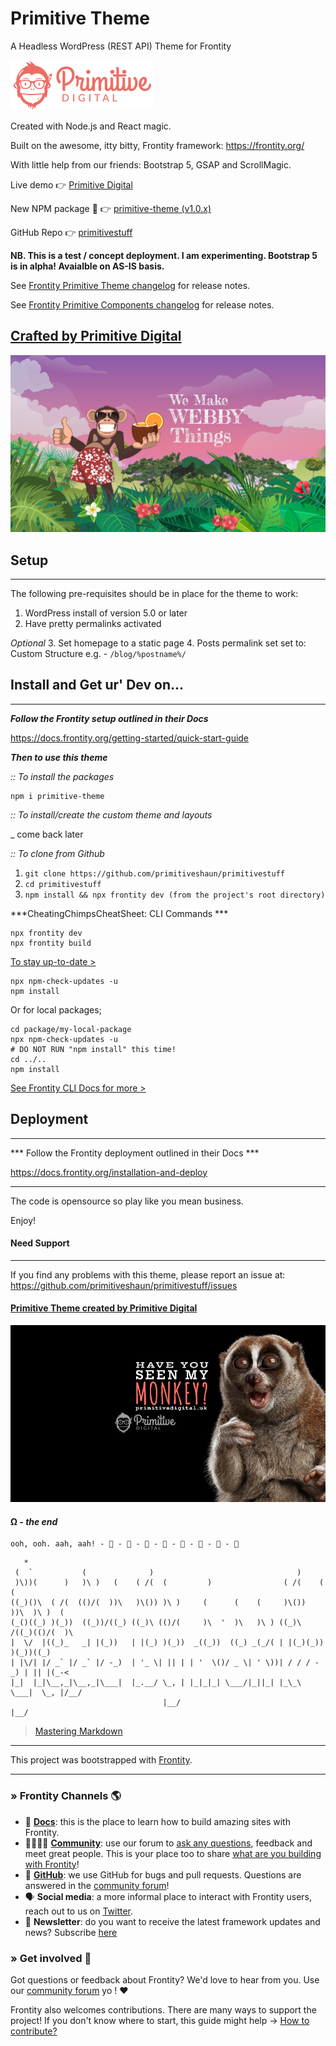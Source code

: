 # Primitive Theme
A Headless WordPress (REST API) Theme for Frontity

![screenshot](img/punky.png)

Created with Node.js and React magic. 

Built on the awesome, itty bitty, Frontity framework: https://frontity.org/ 

With little help from our friends: Bootstrap 5, GSAP and ScrollMagic. 

Live demo 👉 [Primitive Digital](https://primitivedigital.uk)

New NPM package 🎉 👉 [primitive-theme (v1.0.x)](https://www.npmjs.com/package/primitive-theme)

GitHub Repo 👉 [primitivestuff](https://github.com/primitiveshaun/primitivestuff)



**NB. This is a test / concept deployment. I am experimenting. Bootstrap 5 is in alpha! Avaialble on AS-IS basis.**


See [Frontity Primitive Theme changelog](packages/primitive-theme/CHANGELOG.md) for release notes.

See [Frontity Primitive Components changelog](packages/primitiverocks/CHANGELOG.md) for release notes.


## [Crafted by Primitive Digital](https://primitivedigital.uk)

![screenshot](img/webby.png)

## Setup
---

The following pre-requisites should be in place for the theme to work:

1. WordPress install of version 5.0 or later
2. Have pretty permalinks activated

*Optional*
3. Set homepage to a static page
4. Posts permalink set set to: Custom Structure e.g. - `/blog/%postname%/`



## Install and Get ur' Dev on...
---

***Follow the Frontity setup outlined in their Docs***

https://docs.frontity.org/getting-started/quick-start-guide


***Then to use this theme***


*:: To install the packages*

```
npm i primitive-theme
```

*:: To install/create the custom theme and layouts*

_ come back later


*:: To clone from Github*

1. `git clone https://github.com/primitiveshaun/primitivestuff`
2. `cd primitivestuff`
3. `npm install && npx frontity dev (from the project's root directory)`


***CheatingChimpsCheatSheet: CLI Commands ***

```
npx frontity dev  
npx frontity build  
```


[To stay up-to-date >](https://docs.frontity.org/guides/keep-frontity-updated)
```
npx npm-check-updates -u
npm install
```
Or for local packages;
```
cd package/my-local-package
npx npm-check-updates -u
# DO NOT RUN "npm install" this time!
cd ../..
npm install
```

[See Frontity CLI Docs for more >](https://docs.frontity.org/frontity-cli)


## Deployment
------------------------------------

*** Follow the Frontity deployment outlined in their Docs ***

https://docs.frontity.org/installation-and-deploy


------------------------------------

The code is opensource so play like you mean business.

Enjoy!


#### Need Support
-------

If you find any problems with this theme, please report an issue at:  
https://github.com/primitiveshaun/primitivestuff/issues


#### [Primitive Theme created by Primitive Digital](https://primitivedigital.uk)


![screenshot](img/haveyouseenit.jpg)

#### Ω - *the end*

```     
ooh, ooh. aah, aah! - 🐒 - 🐒 - 🐒 - 🐒 - 🐒 - 🐒 - 🐒 - 🐒 
```     
```                    
   *                                                                               
 (  `           (              )                                )                  
 )\))(      )   )\ )   (    ( /(  (         )                ( /(    (   (         
((_)()\  ( /(  (()/(  ))\   )\()) )\ )     (      (    (     )\())  ))\  )\ )  (   
(_()((_) )(_))  ((_))/((_) ((_)\ (()/(     )\  '  )\   )\ ) ((_)\  /((_)(()/(  )\  
|  \/  |((_)_   _| |(_))   | |(_) )(_))  _((_))  ((_) _(_/( | |(_)(_))   )(_))((_) 
| |\/| |/ _` |/ _` |/ -_)  | '_ \| || | | '  \()/ _ \| ' \))| / / / -_) | || |(_-< 
|_|  |_|\__,_|\__,_|\___|  |_.__/ \_, | |_|_|_| \___/|_||_| |_\_\ \___|  \_, |/__/ 
                                  |__/                                   |__/      
```
> [Mastering Markdown](https://guides.github.com/features/mastering-markdown/)


---

This project was bootstrapped with [Frontity](https://frontity.org/).


---

### » Frontity Channels 🌎

- 📖 **[Docs](https://docs.frontity.org)**: this is the place to learn how to build amazing sites with Frontity.
- 👨‍👩‍👧‍👦 **[Community](https://community.frontity.org/)**: use our forum to [ask any questions](https://community.frontity.org/c/dev-talk-questions), feedback and meet great people. This is your place too to share [what are you building with Frontity](https://community.frontity.org/c/showcases)!
- 🐞 **[GitHub](https://github.com/frontity/frontity)**: we use GitHub for bugs and pull requests. Questions are answered in the [community forum](https://community.frontity.org/)!
- 🗣 **Social media**: a more informal place to interact with Frontity users, reach out to us on [Twitter](https://twitter.com/frontity).
- 💌 **Newsletter**: do you want to receive the latest framework updates and news? Subscribe [here](https://frontity.org/)

### » Get involved 🤗

Got questions or feedback about Frontity? We'd love to hear from you. Use our [community forum](https://community.frontity.org) yo ! ❤️

Frontity also welcomes contributions. There are many ways to support the project! If you don't know where to start, this guide might help → [How to contribute?](https://docs.frontity.org/contributing/how-to-contribute)
